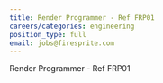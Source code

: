 ```yaml
---
title: Render Programmer - Ref FRP01
careers/categories: engineering
position_type: full
email: jobs@firesprite.com
---
```

Render Programmer - Ref FRP01
